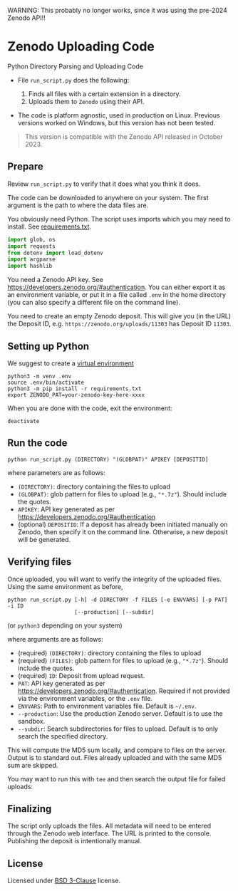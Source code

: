 WARNING: This probably no longer works, since it was using the pre-2024 Zenodo API!!

# Zenodo Uploading Code

Python Directory Parsing and Uploading Code 

- File `run_script.py` does the following:
    1. Finds all files with a certain extension in a directory.
    2. Uploads them to `Zenodo` using their API.

- The code is platform agnostic, used in production on Linux. Previous versions worked on Windows, but this version has not been tested.

> This version is compatible with the Zenodo API released in October 2023.

## Prepare

Review `run_script.py` to verify that it does what you think it does. 

The code can be downloaded to anywhere on your system. The first argument is the path to where the data files are.

You obviously need Python. The script uses imports which you may need to install. See [requirements.txt](requirements.txt).

```python
import glob, os
import requests
from dotenv import load_dotenv  
import argparse
import hashlib
```

You need a Zenodo API key. See https://developers.zenodo.org/#authentication. You can either export it as an environment variable, or put it in a file called `.env` in the home directory (you can also specify a different file on the command line).

You need to create an empty Zenodo deposit. This will give you (in the URL) the Deposit ID, e.g. `https://zenodo.org/uploads/11303` has Deposit ID `11303`.


## Setting up Python

We suggest to create a [virtual environment](https://docs.python.org/3/library/venv.html)

```{bash}
python3 -m venv .env
source .env/bin/activate
python3 -m pip install -r requirements.txt
export ZENODO_PAT=your-zenodo-key-here-xxxx
```

When you are done with the code, exit the environment:

```{bash}
deactivate
```

## Run the code

```{bash}
python run_script.py (DIRECTORY) "(GLOBPAT)" APIKEY [DEPOSITID]
```
where parameters are as follows:

- `(DIRECTORY)`: directory containing the files to upload
- `(GLOBPAT)`: glob pattern for files to upload (e.g., `"*.7z"`). Should include the quotes.
- `APIKEY`: API key generated as per https://developers.zenodo.org/#authentication
- (optional) `DEPOSITID`: If a deposit has already been initiated manually on Zenodo, then specify it on the command line. Otherwise, a new deposit will be generated.

## Verifying files

Once uploaded, you will want to verify the integrity of the uploaded files. Using the same environment as before,


```{bash}
python run_script.py [-h] -d DIRECTORY -f FILES [-e ENVVARS] [-p PAT] -i ID
                     [--production] [--subdir]
```

(or `python3` depending on your system)

where arguments are as follows:

- (required) `(DIRECTORY)`: directory containing the files to upload
- (required) `(FILES)`: glob pattern for files to upload (e.g., `"*.7z"`). Should include the quotes.
- (required) `ID`: Deposit from upload request.
- `PAT`: API key generated as per https://developers.zenodo.org/#authentication. Required if not provided via the environment variables, or the `.env` file.
- `ENVVARS`: Path to environment variables file. Default is `~/.env`.
- `--production`: Use the production Zenodo server. Default is to use the sandbox.
- `--subdir`: Search subdirectories for files to upload. Default is to only search the specified directory.

This will compute the MD5 sum locally, and compare to files on the server. Output is to standard out. Files already uploaded and with the same MD5 sum are skipped.

You may want to run this with `tee` and then search the output file for failed uploads:


## Finalizing

The script only uploads the files. All metadata will need to be entered through the Zenodo web interface. The URL is printed to the console. Publishing the deposit is intentionally manual.


## License

Licensed under [BSD 3-Clause](LICENSE) license.

